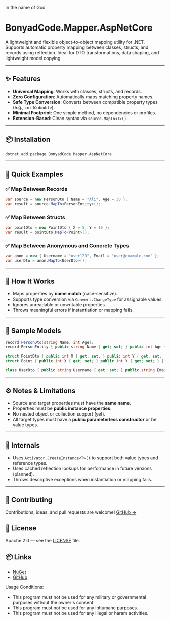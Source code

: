 In the name of God

# BonyadCode.Mapper.AspNetCore

A lightweight and flexible object-to-object mapping utility for .NET. Supports automatic property mapping between classes, structs, and records using reflection. Ideal for DTO transformations, data shaping, and lightweight model copying.

---

## ✨ Features

* **Universal Mapping**: Works with classes, structs, and records.
* **Zero Configuration**: Automatically maps matching property names.
* **Safe Type Conversion**: Converts between compatible property types (e.g., `int` to `double`).
* **Minimal Footprint**: One simple method, no dependencies or profiles.
* **Extension-Based**: Clean syntax via `source.MapTo<T>()`.

---

## 📦 Installation

```bash
dotnet add package BonyadCode.Mapper.AspNetCore
```

---

## 🚀 Quick Examples

### ✅ Map Between Records

```csharp
var source = new PersonDto { Name = "Ali", Age = 30 };
var result = source.MapTo<PersonEntity>();
```

### ✅ Map Between Structs

```csharp
var pointDto = new PointDto { X = 5, Y = 10 };
var result = pointDto.MapTo<Point>();
```

### ✅ Map Between Anonymous and Concrete Types

```csharp
var anon = new { Username = "user123", Email = "user@example.com" };
var userDto = anon.MapTo<UserDto>();
```

---

## 📘 How It Works

* Maps properties by **name match** (case-sensitive).
* Supports type conversion via `Convert.ChangeType` for assignable values.
* Ignores unreadable or unwritable properties.
* Throws meaningful errors if instantiation or mapping fails.

---

## 🧪 Sample Models

```csharp
record PersonDto(string Name, int Age);
record PersonEntity { public string Name { get; set; } public int Age { get; set; } }

struct PointDto { public int X { get; set; } public int Y { get; set; } }
struct Point { public int X { get; set; } public int Y { get; set; } }

class UserDto { public string Username { get; set; } public string Email { get; set; } }
```

---

## ⚙️ Notes & Limitations

* Source and target properties must have the **same name**.
* Properties must be **public instance properties**.
* No nested object or collection support (yet).
* All target types must have a **public parameterless constructor** or be value types.

---

## 🔧 Internals

* Uses `Activator.CreateInstance<T>()` to support both value types and reference types.
* Uses cached reflection lookups for performance in future versions (planned).
* Throws descriptive exceptions when instantiation or mapping fails.

---

## 🤝 Contributing

Contributions, ideas, and pull requests are welcome! [GitHub →](https://github.com/bonyadcode/BonyadCode.Mapper.AspNetCore)

## 📄 License

Apache 2.0 — see the [LICENSE](LICENSE) file.

## 📦 Links

* [NuGet](https://www.nuget.org/packages/BonyadCode.Mapper.AspNetCore)
* [GitHub](https://github.com/bonyadcode/BonyadCode.Mapper.AspNetCore)

Usage Conditions:
- This program must not be used for any military or governmental purposes without the owner's consent.
- This program must not be used for any inhumane purposes.
- This program must not be used for any illegal or haram activities.